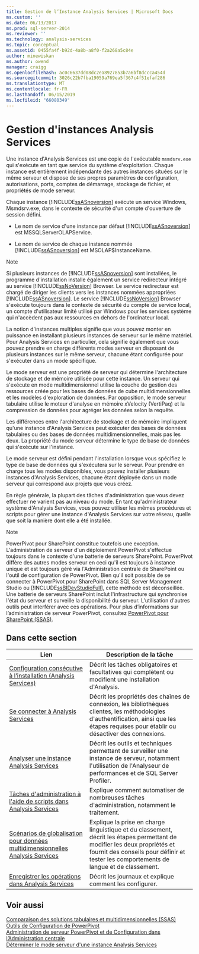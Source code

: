 ```yaml
---
title: Gestion de l’Instance Analysis Services | Microsoft Docs
ms.custom: ''
ms.date: 06/13/2017
ms.prod: sql-server-2014
ms.reviewer: ''
ms.technology: analysis-services
ms.topic: conceptual
ms.assetid: 0455fa4f-b92d-4a8b-a8f0-f2a268a5c84e
author: minewiskan
ms.author: owend
manager: craigg
ms.openlocfilehash: ac0c6637dd08dc2ea8927853b7a6bf8dccca454d
ms.sourcegitcommit: 3026c22b7fba19059a769ea5f367c4f51efaf286
ms.translationtype: MT
ms.contentlocale: fr-FR
ms.lasthandoff: 06/15/2019
ms.locfileid: "66080349"
---
```

# <a name="analysis-services-instance-management"></a>Gestion d'instances Analysis Services
  Une instance d'Analysis Services est une copie de l'exécutable `msmdsrv.exe` qui s'exécute en tant que service du système d'exploitation. Chaque instance est entièrement indépendante des autres instances situées sur le même serveur et dispose de ses propres paramètres de configuration, autorisations, ports, comptes de démarrage, stockage de fichier, et propriétés de mode serveur.  
  
 Chaque instance [!INCLUDE[ssASnoversion](../../includes/ssasnoversion-md.md)] exécute un service Windows, Msmdsrv.exe, dans le contexte de sécurité d'un compte d'ouverture de session défini.  
  
-   Le nom de service d'une instance par défaut [!INCLUDE[ssASnoversion](../../includes/ssasnoversion-md.md)] est MSSQLServerOLAPService.  
  
-   Le nom de service de chaque instance nommée [!INCLUDE[ssASnoversion](../../includes/ssasnoversion-md.md)] est MSOLAP$InstanceName.  
  
> [!NOTE]  
>  Si plusieurs instances de [!INCLUDE[ssASnoversion](../../includes/ssasnoversion-md.md)] sont installées, le programme d'installation installe également un service redirecteur intégré au service [!INCLUDE[ssNoVersion](../../includes/ssnoversion-md.md)] Browser. Le service redirecteur est chargé de diriger les clients vers les instances nommées appropriées [!INCLUDE[ssASnoversion](../../includes/ssasnoversion-md.md)]. Le service [!INCLUDE[ssNoVersion](../../includes/ssnoversion-md.md)] Browser s'exécute toujours dans le contexte de sécurité du compte de service local, un compte d'utilisateur limité utilisé par Windows pour les services système qui n'accèdent pas aux ressources en dehors de l'ordinateur local.  
  
 La notion d'instances multiples signifie que vous pouvez monter en puissance en installant plusieurs instances de serveur sur le même matériel. Pour Analysis Services en particulier, cela signifie également que vous pouvez prendre en charge différents modes serveur en disposant de plusieurs instances sur le même serveur, chacune étant configurée pour s'exécuter dans un mode spécifique.  
  
 Le mode serveur est une propriété de serveur qui détermine l'architecture de stockage et de mémoire utilisée pour cette instance. Un serveur qui s'exécute en mode multidimensionnel utilise la couche de gestion des ressources créée pour les bases de données de cube multidimensionnelles et les modèles d'exploration de données. Par opposition, le mode serveur tabulaire utilise le moteur d'analyse en mémoire xVelocity (VertiPaq) et la compression de données pour agréger les données selon la requête.  
  
 Les différences entre l'architecture de stockage et de mémoire impliquent qu'une instance d'Analysis Services peut exécuter des bases de données tabulaires ou des bases de données multidimensionnelles, mais pas les deux. La propriété du mode serveur détermine le type de base de données qui s'exécute sur l'instance.  
  
 Le mode serveur est défini pendant l'installation lorsque vous spécifiez le type de base de données qui s'exécutera sur le serveur. Pour prendre en charge tous les modes disponibles, vous pouvez installer plusieurs instances d'Analysis Services, chacune étant déployée dans un mode serveur qui correspond aux projets que vous créez.  
  
 En règle générale, la plupart des tâches d'administration que vous devez effectuer ne varient pas au niveau du mode. En tant qu'administrateur système d'Analysis Services, vous pouvez utiliser les mêmes procédures et scripts pour gérer une instance d'Analysis Services sur votre réseau, quelle que soit la manière dont elle a été installée.  
  
> [!NOTE]  
>  PowerPivot pour SharePoint constitue toutefois une exception. L'administration de serveur d'un déploiement PowerPivot s'effectue toujours dans le contexte d'une batterie de serveurs SharePoint. PowerPivot diffère des autres modes serveur en ceci qu'il est toujours à instance unique et est toujours géré via l'Administration centrale de SharePoint ou l'outil de configuration de PowerPivot. Bien qu'il soit possible de se connecter à PowerPivot pour SharePoint dans SQL Server Management Studio ou [!INCLUDE[ssBIDevStudioFull](../../includes/ssbidevstudiofull-md.md)], cette méthode est déconseillée. Une batterie de serveurs SharePoint inclut l'infrastructure qui synchronise l'état du serveur et surveille la disponibilité du serveur. L'utilisation d'autres outils peut interférer avec ces opérations. Pour plus d’informations sur l’administration de serveur PowerPivot, consultez [PowerPivot pour SharePoint &#40;SSAS&#41;](../power-pivot-sharepoint/power-pivot-for-sharepoint-ssas.md).  
  
## <a name="in-this-section"></a>Dans cette section  
  
|Lien|Description de la tâche|  
|----------|----------------------|  
|[Configuration consécutive à l’installation &#40;Analysis Services&#41;](post-install-configuration-analysis-services.md)|Décrit les tâches obligatoires et facultatives qui complètent ou modifient une installation d'Analysis.|  
|[Se connecter à Analysis Services](connect-to-analysis-services.md)|Décrit les propriétés des chaînes de connexion, les bibliothèques clientes, les méthodologies d'authentification, ainsi que les étapes requises pour établir ou désactiver des connexions.|  
|[Analyser une instance Analysis Services](monitor-an-analysis-services-instance.md)|Décrit les outils et techniques permettant de surveiller une instance de serveur, notamment l'utilisation de l'Analyseur de performances et de SQL Server Profiler.|  
|[Tâches d'administration à l'aide de scripts dans Analysis Services](../script-administrative-tasks-in-analysis-services.md)|Explique comment automatiser de nombreuses tâches d'administration, notamment le traitement.|  
|[Scénarios de globalisation pour données multidimensionnelles Analysis Services](../globalization-scenarios-for-analysis-services-multiidimensional.md)|Explique la prise en charge linguistique et du classement, décrit les étapes permettant de modifier les deux propriétés et fournit des conseils pour définir et tester les comportements de langue et de classement.|  
|[Enregistrer les opérations dans Analysis Services](log-operations-in-analysis-services.md)|Décrit les journaux et explique comment les configurer.|  
  
## <a name="see-also"></a>Voir aussi  
 [Comparaison des solutions tabulaires et multidimensionnelles &#40;SSAS&#41;](../comparing-tabular-and-multidimensional-solutions-ssas.md)   
 [Outils de Configuration de PowerPivot](../power-pivot-sharepoint/power-pivot-configuration-tools.md)   
 [Administration de serveur PowerPivot et de Configuration dans l’Administration centrale](../power-pivot-sharepoint/power-pivot-server-administration-and-configuration-in-central-administration.md)   
 [Déterminer le mode serveur d'une instance Analysis Services](determine-the-server-mode-of-an-analysis-services-instance.md)  
  
  
